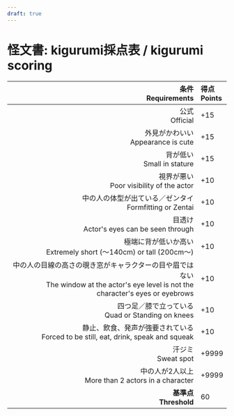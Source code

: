 ```yaml
---
draft: true
---
```

# 怪文書: kigurumi採点表 / kigurumi scoring

|条件<br>Requirements|得点<br>Points|
|--:|:--|
|公式<br>Official|+15|
|外見がかわいい<br>Appearance is cute|+15|
|背が低い<br>Small in stature|+15|
|視界が悪い<br>Poor visibility of the actor|+10|
|中の人の体型が出ている／ゼンタイ<br>Formfitting or Zentai|+10|
|目透け<br>Actor's eyes can be seen through|+10|
|極端に背が低いか高い<br>Extremely short (〜140cm) or tall (200cm〜)|+10|
|中の人の目線の高さの覗き窓がキャラクターの目や眉ではない<br>The window at the actor's eye level is not the character's eyes or eyebrows|+10|
|四つ足／膝で立っている<br>Quad or Standing on knees|+10|
|静止、飲食、発声が強要されている<br>Forced to be still, eat, drink, speak and squeak|+10|
|汗ジミ<br>Sweat spot|+9999|
|中の人が2人以上<br>More than 2 actors in a character|+9999|
|<strong>基準点<br>Threshold</strong>|60|
